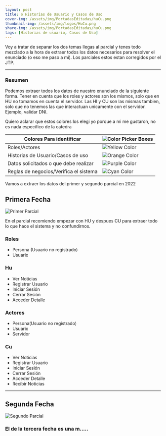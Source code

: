 ```yaml
---
layout: post
title: ⚙️ Historias de Usuario y Casos de Uso
cover-img: /assets/img/PortadasEditadas/huCu.png
thumbnail-img: /assets/img/logos/HuCu.png
share-img: /assets/img/PortadasEditadas/huCu.png
tags: [Historias de usuario, Casos de Uso]
---
```


Voy a tratar de separar los dos temas llegas al parcial y tenes todo mezclado a la hora de extraer todos los datos necesarios para resolver el enunciado (o eso me paso a mi). Los parciales estos estan corregidos por el JTP.

---

### Resumen

Podemos extraer todos los datos de nuestro enunciado de la siguiente forma. Tener en cuenta que los roles y actores son los mismos, solo que en HU no tomamos en cuenta el servidor.
Las HI y CU son las mismas tambien, solo que no tenemos las que interactuan unicamente con el servidor. Ejemplo, validar DNI.

Quiero aclarar que estos colores los elegi yo porque a mi me gustaron, no es nada especifico de la catedra

| Colores Para identificar               | ![Color Picker Boxes](https://draculatheme.com/static/img/color-boxes/eyedropper.png)|
| --- | --- |
| Roles/Actores                          | ![Yellow Color](https://draculatheme.com/static/img/color-boxes/yellow.png)          |
| Historias de Usuario/Casos de uso      | ![Orange Color](https://draculatheme.com/static/img/color-boxes/orange.png)          |
| Datos solicitados o que debe realizar  | ![Purple Color](https://draculatheme.com/static/img/color-boxes/purple.png)          |
| Reglas de negocios/Verifica el sistema | ![Cyan Color](https://draculatheme.com/static/img/color-boxes/cyan.png)              |



Vamos a extraer los datos del primer y segundo parcial en 2022

## Primera Fecha

![Primer Parcial](https://user-images.githubusercontent.com/55964635/205096308-5808f9f7-99d8-40d8-82ba-c6a0f3b686e0.jpeg)

En el parcial recomiendo empezar con HU y despues CU para extraer todo lo que hace el sistema y no confundirnos.

### Roles
- Persona (Usuario no registrado)
- Usuario

### Hu
- Ver Noticias
- Registrar Usuario
- Iniciar Sesión
- Cerrar Sesión
- Acceder Detalle

### Actores
- Persona(Usuario no registrado)
- Usuario
- Servidor

### Cu
- Ver Noticias
- Registrar Usuario
- Iniciar Sesión
- Cerrar Sesión
- Acceder Detalle
- Recibir Noticias


---

## Segunda Fecha

![Segundo Parcial](https://github.com/Fabian-Martinez-Rincon/Fabian-Martinez-Rincon/assets/55964635/11623658-f01e-4e9d-92ae-d51ae675036d)

### El de la tercera fecha es una m.....